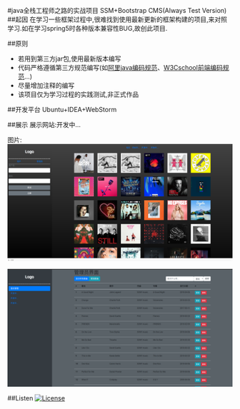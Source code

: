#java全栈工程师之路的实战项目 SSM+Bootstrap CMS(Always Test Version)
##起因
在学习一些框架过程中,很难找到使用最新更新的框架构建的项目,来对照学习.如在学习spring5时各种版本兼容性BUG,故创此项目.

##原则
* 若用到第三方jar包,使用最新版本编写
* 代码严格遵循第三方规范编写(如[阿里java编码规范](https://github.com/alibaba/p3c)、[W3Cschool前端编码规范](https://www.w3cschool.cn/bdl2e3/)...)
* 尽量增加注释的编写
* 该项目仅为学习过程的实践测试,非正式作品

##开发平台
Ubuntu+IDEA+WebStorm

##展示
展示网站:开发中...

图片:
![](./data/show1.png)

![](./data/show2.png)

##Listen
[![License](https://img.shields.io/github/license/mashape/apistatus.svg)](https://opensource.org/licenses/MIT)

